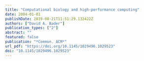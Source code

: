 ```yaml
---
title: "Computational biology and high-performance computing"
date: 2004-01-01
publishDate: 2019-08-21T11:51:29.132422Z
authors: ["David A. Bader"]
publication_types: ["2"]
abstract: ""
featured: false
publication: "*Commun. ACM*"
url_pdf: "https://doi.org/10.1145/1029496.1029523"
doi: "10.1145/1029496.1029523"
---
```


